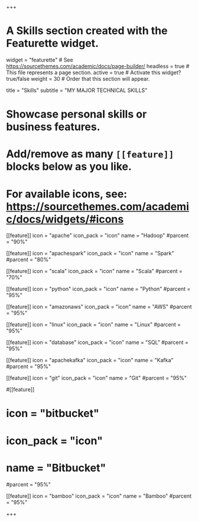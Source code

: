 +++
# A Skills section created with the Featurette widget.
widget = "featurette"  # See https://sourcethemes.com/academic/docs/page-builder/
headless = true  # This file represents a page section.
active = true  # Activate this widget? true/false
weight = 30  # Order that this section will appear.

title = "Skills"
subtitle = "MY MAJOR TECHNICAL SKILLS"

# Showcase personal skills or business features.
# 
# Add/remove as many `[[feature]]` blocks below as you like.
# 
# For available icons, see: https://sourcethemes.com/academic/docs/widgets/#icons

[[feature]]
  icon = "apache"
  icon_pack = "icon"
  name = "Hadoop"
  #parcent = "90%"
  
[[feature]]
  icon = "apachespark"
  icon_pack = "icon"
  name = "Spark"
  #parcent = "80%"  
  
[[feature]]
  icon = "scala"
  icon_pack = "icon"
  name = "Scala"
  #parcent = "70%"
  
[[feature]]
  icon = "python"
  icon_pack = "icon"
  name = "Python"
  #parcent = "95%"
 
[[feature]]
  icon = "amazonaws"
  icon_pack = "icon"
  name = "AWS"
  #parcent = "95%"
  
[[feature]]
  icon = "linux"
  icon_pack = "icon"
  name = "Linux"
  #parcent = "95%"

[[feature]]
  icon = "database"
  icon_pack = "icon"
  name = "SQL"
  #parcent = "95%"

[[feature]]
  icon = "apachekafka"
  icon_pack = "icon"
  name = "Kafka"
  #parcent = "95%"
  
[[feature]]
  icon = "git"
  icon_pack = "icon"
  name = "Git"
  #parcent = "95%"

#[[feature]]
#  icon = "bitbucket"
#  icon_pack = "icon"
#  name = "Bitbucket"
  #parcent = "95%"  

[[feature]]
  icon = "bamboo"
  icon_pack = "icon"
  name = "Bamboo"
  #parcent = "95%"

+++
